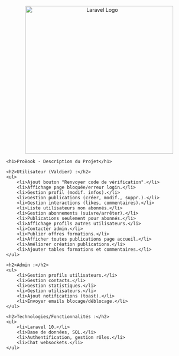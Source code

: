 <!DOCTYPE html>
<html lang="fr">

<head>
    <meta charset="UTF-8">
    <meta name="viewport" content="width=device-width, initial-scale=1.0">
    <title>ProBook - Description du Projet</title>
</head>

<body>
    <p align="center">
        <a href="https://laravel.com" target="_blank">
            <img src="https://raw.githubusercontent.com/laravel/art/master/logo-lockup/5%20SVG/2%20CMYK/1%20Full%20Color/laravel-logolockup-cmyk-red.svg"
                width="400" alt="Laravel Logo">
        </a>
    </p>

    <h1>ProBook - Description du Projet</h1>

    <h2>Utilisateur (Valdier) :</h2>
    <ul>
        <li>Ajout bouton "Renvoyer code de vérification".</li>
        <li>Affichage page bloquée/erreur login.</li>
        <li>Gestion profil (modif. infos).</li>
        <li>Gestion publications (créer, modif., suppr.).</li>
        <li>Gestion interactions (likes, commentaires).</li>
        <li>Liste utilisateurs non abonnés.</li>
        <li>Gestion abonnements (suivre/arrêter).</li>
        <li>Publications seulement pour abonnés.</li>
        <li>Affichage profils autres utilisateurs.</li>
        <li>Contacter admin.</li>
        <li>Publier offres formations.</li>
        <li>Afficher toutes publications page accueil.</li>
        <li>Améliorer création publications.</li>
        <li>Ajouter tables formations et commentaires.</li>
    </ul>

    <h2>Admin :</h2>
    <ul>
        <li>Gestion profils utilisateurs.</li>
        <li>Gestion contacts.</li>
        <li>Gestion statistiques.</li>
        <li>Gestion utilisateurs.</li>
        <li>Ajout notifications (toast).</li>
        <li>Envoyer emails blocage/déblocage.</li>
    </ul>

    <h2>Technologies/Fonctionnalités :</h2>
    <ul>
        <li>Laravel 10.</li>
        <li>Base de données, SQL.</li>
        <li>Authentification, gestion rôles.</li>
        <li>Chat websockets.</li>
    </ul>
</body>

</html>
